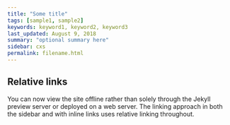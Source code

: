 ```yaml
---
title: "Some title"
tags: [sample1, sample2]
keywords: keyword1, keyword2, keyword3
last_updated: August 9, 2018
summary: "optional summary here"
sidebar: cxs
permalink: filename.html
---
```

## Relative links

You can now view the site offline rather than solely through the Jekyll preview server or deployed on a web server. The linking approach in both the sidebar and with inline links uses relative linking throughout.